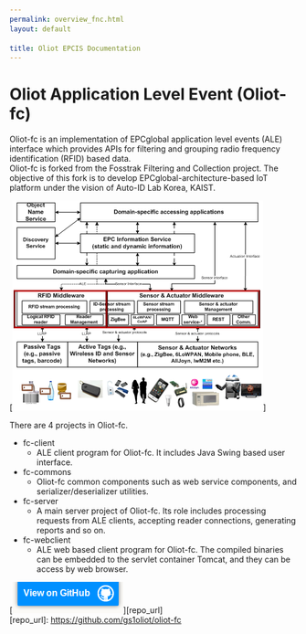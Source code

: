```yaml
---
permalink: overview_fnc.html
layout: default

title: Oliot EPCIS Documentation
---
```


Oliot Application Level Event (Oliot-fc)
========================================

Oliot-fc is an implementation of EPCglobal application level events (ALE) interface which provides APIs for filtering and grouping radio frequency identification (RFID) based data.  
Oliot-fc is forked from the Fosstrak Filtering and Collection project. The objective of this fork is to develop EPCglobal-architecture-based IoT platform under the vision of Auto-ID Lab Korea, KAIST.

[![thumbnail](images/ale.png)]

There are 4 projects in Oliot-fc.  

 * fc-client
   * ALE client program for Oliot-fc. It includes Java Swing based user interface.  
 * fc-commons
   * Oliot-fc common components such as web service components, and serializer/deserializer utilities.
 * fc-server
   * A main server project of Oliot-fc. Its role includes processing requests from ALE clients, accepting reader connections, generating reports and so on.
 * fc-webclient
   * ALE web based client program for Oliot-fc. The compiled binaries can be embedded to the servlet container Tomcat, and they can be access by web browser.  


[![thumbnail](images/viewon.png)][repo_url]  
[repo_url]: https://github.com/gs1oliot/oliot-fc